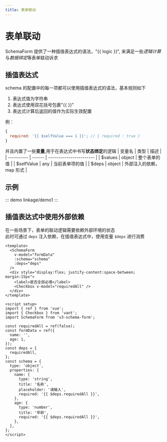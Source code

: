 ```yaml
---
title: 表单联动
---
```


<script setup>
import { ref } from 'vue';
import { Checkbox } from 'vant';

const requiredAll = ref(false)
const schema = {
  type: 'object',
  properties: {
    name: {
      type: 'string',
      title: '名称',
      placeholder: '请输入',
      required: "{{ $deps.requiredAll }}",
    },
    age: {
      type: 'number',
      title: '年龄',
      required: "{{ $deps.requiredAll }}",
    },
  }
}
</script>

# 表单联动

SchemaForm 提供了一种插值表达式的语法，"{{ logic }}", 来满足一些*逻辑计算*与*数据绑定*等表单联动诉求

## 插值表达式

schema 的配置中的每一项都可以使用插值表达式的语法，基本规则如下

1. 表达式值为字符串
2. 表达式使用双花括号包裹"{{ }}"
3. 表达式计算后返回的值作为实际生效配置

例：

```js
{
  required: '{{ $selfValue === 1 }}'; // { required : true }
}
```

并且内置了一些**变量**,用于在表达式中书写**状态绑定**的逻辑
| 变量名 | 类型 | 描述 |
| ---------- | ------ | ----------------------- |
| $values | object | 整个表单的值 |
| $selfValue | any | 当前表单项的值 |
| $deps | object | 外部注入的依赖，map 形式 |

## 示例

::: demo
linkage/demo1
:::

## 插值表达式中使用外部依赖

在一些场景下，表单的联动逻辑需要依赖外部环境的状态  
此时可通过 `deps` 注入依赖，在插值表达式中，使用变量 `$deps` 进行消费

```vue {5,23-25,33,38}
<template>
  <SchemaForm
    v-model="formData"
    :schema="schema"
    :deps="deps"
  />
  <div style="display:flex; justify-content:space-between; margin:15px">
    <label>是否全部必填</label>
    <Checkbox v-model="requiredAll" />
  </div>
</template>

<script setup>
import { ref } from 'vue';
import { Checkbox } from 'vant';
import SchemaForm from 'v3-schema-form';

const requiredAll = ref(false);
const formData = ref({
  name: '',
  age: 1,
});
const deps = {
  requiredAll,
};
const schema = {
  type: 'object',
  properties: {
    name: {
      type: 'string',
      title: '名称',
      placeholder: '请输入',
      required: '{{ $deps.requiredAll }}',
    },
    age: {
      type: 'number',
      title: '年龄',
      required: '{{ $deps.requiredAll }}',
    },
  },
};
</script>
```

<Demo :schema="JSON.stringify(schema,null,2)" :deps="{requiredAll}">
  <template #operate>
  <div style="display:flex;justify-content:space-between; margin:15px">
    <label>是否全部必填</label>
    <Checkbox v-model="requiredAll" />
  </div>
  </template>
</Demo>
